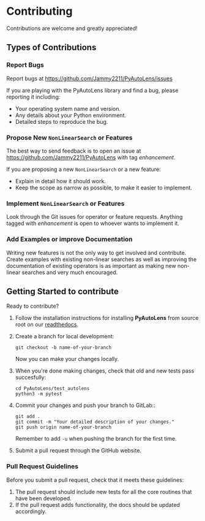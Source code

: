 # Contributing

Contributions are welcome and greatly appreciated!

## Types of Contributions

### Report Bugs

Report bugs at https://github.com/Jammy2211/PyAutoLens/issues

If you are playing with the PyAutoLens library and find a bug, please
reporting it including:

* Your operating system name and version.
* Any details about your Python environment.
* Detailed steps to reproduce the bug.

### Propose New `NonLinearSearch` or Features

The best way to send feedback is to open an issue at
https://github.com/Jammy2211/PyAutoLens
with tag *enhancement*.

If you are proposing a new `NonLinearSearch` or a new feature:

* Explain in detail how it should work.
* Keep the scope as narrow as possible, to make it easier to implement.

### Implement `NonLinearSearch` or Features
Look through the Git issues for operator or feature requests.
Anything tagged with *enhancement* is open to whoever wants to
implement it.

### Add Examples or improve Documentation
Writing new features is not the only way to get involved and
contribute. Create examples with existing non-linear searches as well 
as improving the documentation of existing operators is as important
as making new non-linear searches and very much encouraged.


## Getting Started to contribute

Ready to contribute?

1. Follow the installation instructions for installing **PyAutoLens** from source root on our 
[readthedocs](https://pyautolens.readthedocs.io/en/latest/general/installation.html#forking-cloning>).

2. Create a branch for local development:
    ```
    git checkout -b name-of-your-branch
    ```
    Now you can make your changes locally.

3. When you're done making changes, check that old and new tests pass
succesfully:
    ```
    cd PyAutoLens/test_autolens
    python3 -m pytest
    ```

4. Commit your changes and push your branch to GitLab::
    ```
    git add .
    git commit -m "Your detailed description of your changes."
    git push origin name-of-your-branch
    ```
    Remember to add ``-u`` when pushing the branch for the first time.

5. Submit a pull request through the GitHub website.


### Pull Request Guidelines

Before you submit a pull request, check that it meets these guidelines:

1. The pull request should include new tests for all the core routines that have been developed.
2. If the pull request adds functionality, the docs should be updated accordingly.

